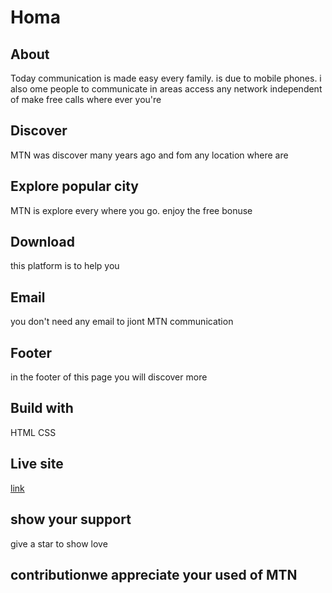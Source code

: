 # Homa
## About
Today communication is made easy every 
family. is due to mobile phones. i also 
ome people to communicate in areas 
access any network independent of 
make free calls where ever you're
## Discover
MTN was discover many years ago and 
fom any location where are
## Explore popular city
MTN is explore every where you go. 
enjoy the free bonuse 
## Download
this platform is to help you 
## Email
you don't need any email to jiont MTN communication
## Footer
in the footer of this page you will discover more 
## Build with
HTML
CSS
## Live site
[link](https://github.com/enowjohn/homa-page/ )
## show your support
give a star to show love
## contributionwe appreciate your used of MTN 